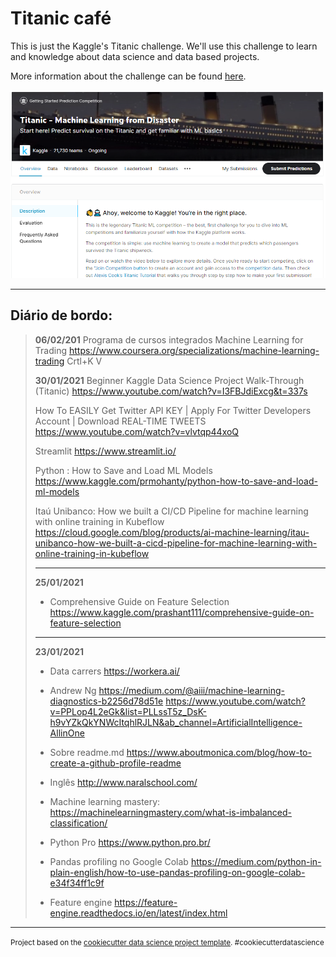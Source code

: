 Titanic café
==============================

This is just the Kaggle's Titanic challenge. We'll use this challenge to learn and knowledge about data science and data based projects.

More information about the challenge can be found [here](https://www.kaggle.com/c/titanic).

![Kaggle Titanic](./reports/figures/titanic_front.png "Kaggle Titanic")

------------

## Diário de bordo:

> **06/02/201**
> Programa de cursos integrados Machine Learning for Trading
> https://www.coursera.org/specializations/machine-learning-trading
> Crtl+K V
>
> **30/01/2021**
> Beginner Kaggle Data Science Project Walk-Through (Titanic)
> https://www.youtube.com/watch?v=I3FBJdiExcg&t=337s
>
> How To EASILY Get Twitter API KEY | Apply For Twitter Developers Account | Download REAL-TIME TWEETS
> https://www.youtube.com/watch?v=vlvtqp44xoQ
>
> Streamlit
> https://www.streamlit.io/
>
> Python : How to Save and Load ML Models
> https://www.kaggle.com/prmohanty/python-how-to-save-and-load-ml-models
>
> Itaú Unibanco: How we built a CI/CD Pipeline for machine learning with online training in Kubeflow
> https://cloud.google.com/blog/products/ai-machine-learning/itau-unibanco-how-we-built-a-cicd-pipeline-for-machine-learning-with-online-training-in-kubeflow
>
> ---
>
> **25/01/2021**
> - Comprehensive Guide on Feature Selection
> https://www.kaggle.com/prashant111/comprehensive-guide-on-feature-selection
>
> ---
>
> **23/01/2021**
> - Data carrers
> https://workera.ai/
>
> - Andrew Ng
> https://medium.com/@aiii/machine-learning-diagnostics-b2256d78d51e
> https://www.youtube.com/watch?v=PPLop4L2eGk&list=PLLssT5z_DsK-h9vYZkQkYNWcItqhlRJLN&ab_channel=ArtificialIntelligence-AllinOne
> 
> - Sobre readme.md
> https://www.aboutmonica.com/blog/how-to-create-a-github-profile-readme
> 
> - Inglês
> http://www.naralschool.com/
> 
> - Machine learning mastery:
> https://machinelearningmastery.com/what-is-imbalanced-classification/
> 
> - Python Pro
> https://www.python.pro.br/
> 
> - Pandas profiling no Google Colab
> https://medium.com/python-in-plain-english/how-to-use-pandas-profiling-on-google-colab-e34f34ff1c9f
>
> - Feature engine
> https://feature-engine.readthedocs.io/en/latest/index.html
>

--------

<p><small>Project based on the <a target="_blank" href="https://drivendata.github.io/cookiecutter-data-science/">cookiecutter data science project template</a>. #cookiecutterdatascience</small></p>

